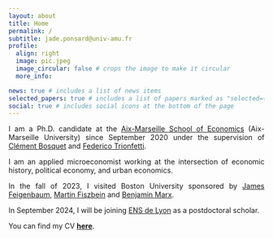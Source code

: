 ```yaml
---
layout: about
title: Home
permalink: /
subtitle: jade.ponsard@univ-amu.fr
profile:
  align: right
  image: pic.jpeg
  image_circular: false # crops the image to make it circular
  more_info:

news: true # includes a list of news items
selected_papers: true # includes a list of papers marked as "selected={true}"
social: true # includes social icons at the bottom of the page
---
```

<p align="justify"> I am a Ph.D. candidate at the <a href="https://www.amse-aixmarseille.fr/en" target="_blank">Aix-Marseille School of Economics</a> (Aix-Marseille University) since September 2020 under the supervision of <a href="https://sites.google.com/site/clementbosquet/" target="_blank">Clément Bosquet</a> and <a href="https://trionfetti.wordpress.com/" target="_blank">Federico Trionfetti</a>.  </p>

<p align="justify"> I am an applied microeconomist working at the intersection of economic history, political economy, and urban economics.</p>

<p align="justify"> In the fall of 2023, I visited Boston University sponsored by <a href="https://jamesfeigenbaum.github.io/" target="_blank">James Feigenbaum</a>, <a href="https://sites.google.com/site/martinfiszbein/" target="_blank">Martin Fiszbein</a> and <a href="https://sites.google.com/view/bmarx/home" target="_blank">Benjamin Marx</a>.</p>

<p align="justify"> In September 2024, I will be joining <a href="https://www.ens-lyon.fr/en/" target="_blank">ENS de Lyon</a> as a postdoctoral scholar.</p>

You can find my CV <a href="https://drive.google.com/file/d/1Ef83SCFkFGcju7SM3ti086sGU4PFf5qN/view?usp=drive_link" target="_blank">**here**</a>.

